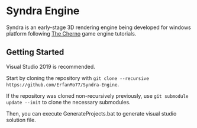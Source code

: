 # Syndra Engine
Syndra is an early-stage 3D rendering engine being developed for windows platform following [The Cherno](https://www.youtube.com/channel/UCQ-W1KE9EYfdxhL6S4twUNw) game engine tutorials.

## Getting Started
Visual Studio 2019 is recommended.

Start by cloning the repository with `git clone --recursive https://github.com/ErfanMo77/Syndra-Engine`.

If the repository was cloned non-recursively previously, use `git submodule update --init` to clone the necessary submodules.

Then, you can execute GenerateProjects.bat to generate visual studio solution file.
